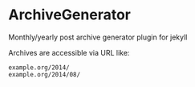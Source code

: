 ArchiveGenerator
================

Monthly/yearly post archive generator plugin for jekyll

Archives are accessible via URL like: 

    example.org/2014/
    example.org/2014/08/
